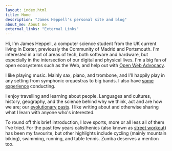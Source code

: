 ```yaml
---
layout: index.html
title: Home
description: "James Heppell's personal site and blog"
about_me: About me
external_links: "External Links"
---
```

Hi, I'm James Heppell, a computer science student from the UK current living in Exeter, previously the Community of Madrid and Portsmouth. I'm interested in a lot of areas of tech, both software and hardware, but especially in the intersection of our digital and physical lives. I'm a big fan of open ecosystems such as the Web, and help out with [Open Web Advocacy](https://open-web-advocacy.org).

I like playing music. Mainly sax, piano, and trombone, and I'll happily play in any setting from symphonic orquestras to big bands. I also have [some experience](https://www.youtube.com/watch?v=IKI8LknMd1M&list=PLxxOvCPuFEb1UJYyw-_zzGBljsXabj3hb&index=9) conducting.

I enjoy travelling and learning about people. Languages and cultures, history, geography, and the science behind why we think, act and are how we are; our [evolutionary pasts](https://www.onezoom.org/life/@_ozid=-60047?otthome=%40%3D871935#x713,y-22,w0.9374). I like writing about and otherwise sharing what I learn with anyone who's interested.

To round off this brief introduction, I love sports, more or all less all of them I've tried. For the past few years calisthenics (also known as [street workout](https://en.wikipedia.org/wiki/Street_workout)) has been my favourite, but other highlights include cycling (mainly mountain biking), swimming, running, and table tennis. Zumba deserves a mention too.